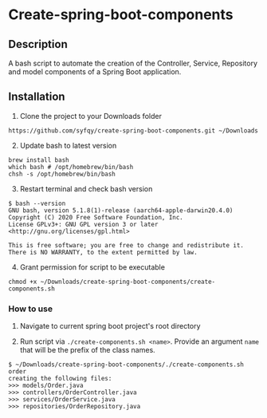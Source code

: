 # Create-spring-boot-components

## Description
A bash script to automate the creation of the Controller, Service, Repository and model components of a Spring Boot application. 

## Installation

1. Clone the project to your Downloads folder

```
https://github.com/syfqy/create-spring-boot-components.git ~/Downloads
```

2. Update bash to latest version
``` 
brew install bash
which bash # /opt/homebrew/bin/bash
chsh -s /opt/homebrew/bin/bash
```

3. Restart terminal and check bash version
```
$ bash --version
GNU bash, version 5.1.8(1)-release (aarch64-apple-darwin20.4.0)
Copyright (C) 2020 Free Software Foundation, Inc.
License GPLv3+: GNU GPL version 3 or later <http://gnu.org/licenses/gpl.html>

This is free software; you are free to change and redistribute it.
There is NO WARRANTY, to the extent permitted by law.
```

4. Grant permission for script to be executable
```
chmod +x ~/Downloads/create-spring-boot-components/create-components.sh
```

### How to use

1. Navigate to current spring boot project's root directory

2. Run script via `./create-components.sh <name>`. Provide an argument `name` that will be the prefix of the class names.
```
$ ~/Downloads/create-spring-boot-components/./create-components.sh order
creating the following files:
>>> models/Order.java
>>> controllers/OrderController.java
>>> services/OrderService.java
>>> repositories/OrderRepository.java
```
